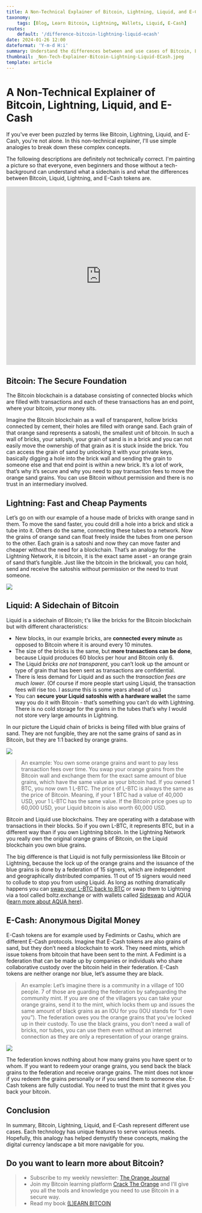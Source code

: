 ```yaml
---
title: A Non-Technical Explainer of Bitcoin, Lightning, Liquid, and E-Cash
taxonomy:
    tags: [Blog, Learn Bitcoin, Lightning, Wallets, Liquid, E-Cash]
routes:
    default: '/difference-bitcoin-lightning-liquid-ecash'
date: 2024-01-26 12:00
dateformat: 'Y-m-d H:i'
summary: Understand the differences between and use cases of Bitcoin, Lightning, Liquid, and E-Cash in this non-technical explainer.
thumbnail: _Non-Tech-Explainer-Bitcoin-Lightning-Liquid-ECash.jpeg
template: article
---
```


# A Non-Technical Explainer of Bitcoin, Lightning, Liquid, and E-Cash

If you've ever been puzzled by terms like Bitcoin, Lightning, Liquid, and E-Cash, you're not alone. In this non-technical explainer, I'll use simple analogies to break down these complex concepts.

The following descriptions are definitely not technically correct. I'm painting a picture so that everyone, even beginners and those without a tech-background can understand what a sidechain is and what the differences between Bitcoin, Liquid, Lightning, and E-Cash tokens are. 

<iframe width="100%" height="473" src="https://www.youtube.com/embed/3E12dUnYh90?si=YcE28Z4JHSTUTkfH" title="YouTube video player" frameborder="0" allow="accelerometer; autoplay; clipboard-write; encrypted-media; gyroscope; picture-in-picture; web-share" allowfullscreen></iframe>

## Bitcoin: The Secure Foundation
The Bitcoin blockchain is a database consisting of connected blocks which are filled with transactions and each of these transactions has an end point, where your bitcoin, your money sits. 

Imagine the Bitcoin blockchain as a wall of transparent, hollow bricks connected by cement, their holes are filled with orange sand. Each grain of that orange sand represents a satoshi, the smallest unit of bitcoin. In such a wall of bricks, your satoshi, your grain of sand is in a brick and you can not easily move the ownership of that grain as it is stuck inside the brick. You can access the grain of sand by unlocking it with your private keys, basically digging a hole into the brick wall and sending the grain to someone else and that end point is within a new brick. It’s a lot of work, that’s why it’s secure and why you need to pay transaction fees to move the orange sand grains. You can use Bitcoin without permission and there is no trust in an intermediary involved.

## Lightning: Fast and Cheap Payments
Let’s go on with our example of a house made of bricks with orange sand in them. To move the sand faster, you could drill a hole into a brick and stick a tube into it. Others do the same, connecting these tubes to a network. Now the grains of orange sand can float freely inside the tubes from one person to the other. Each grain is a satoshi and now they can move faster and cheaper without the need for a blockchain. That’s an analogy for the Lightning Network, it is bitcoin, it is the exact same asset - an orange grain of sand that’s fungible. Just like the bitcoin in the brickwall, you can hold, send and receive the satoshis without permission or the need to trust someone.

![](_lightning.png)

## Liquid: A Sidechain of Bitcoin
Liquid is a sidechain of Bitcoin; t's like the bricks for the Bitcoin blockchain but with different characteristics: 

* New blocks, in our example bricks, are **connected every minute** as opposed to Bitcoin where it is around every 10 minutes. 
* The size of the bricks is the same, but **more transactions can be done**, because Liquid produces 60 blocks per hour and Bitcoin only 6. 
* The Liquid *bricks are not transparent*, you can’t look up the amount or type of grain that has been sent as transactions are confidential. 
* There is less demand for Liquid and as such the *transaction fees are much lower*. (Of course if more people start using Liquid, the transaction fees will rise too. I assume this is some years ahead of us.)
* You can **secure your Liquid satoshis with a hardware wallet** the same way you do it with Bitcoin - that’s something you can’t do with Lightning. There is no cold storage for the grains in the tubes that’s why I would not store very large amounts in Lightning.

In our picture the Liquid chain of bricks is being filled with blue grains of sand. They are not fungible, they are not the same grains of sand as in Bitcoin, but they are 1:1 backed by orange grains. 

![](_liquid.png)

> An example: You own some orange grains and want to pay less transaction fees over time. You swap your orange grains from the Bitcoin wall and exchange them for the exact same amount of blue grains, which have the same value as your bitcoin had. If you owned 1 BTC, you now own 1 L-BTC. The price of L-BTC is always the same as the price of Bitcoin. Meaning, if your 1 BTC had a value of 40,000 USD, your 1 L-BTC has the same value. If the Bitcoin price goes up to 60,000 USD, your Liquid bitcoin is also worth 60,000 USD.

Bitcoin and Liquid use blockchains. They are operating with a database with transactions in their blocks. So if you own L-BTC, it represents BTC, but in a different way than if you own Lightning bitcoin. In the Lightning Network you really own the original orange grains of Bitcoin, on the Liquid blockchain you own blue grains. 

The big difference is that Liquid is not fully permissionless like Bitcoin or Lightning, because the lock up of the orange grains and the issuance of the blue grains is done by a federation of 15 signers, which are independent and geographically distributed companies. 11 out of 15 signers would need to collude to stop you from using Liquid. As long as nothing dramatically happens you can [swap your L-BTC back to BTC](/liquid-bitcoin-sideswap-boltz) or swap them to Lightning via a tool called boltz.exchange or with wallets called [Sideswap](/liquid-bitcoin-sideswap-boltz) and AQUA ([learn more about AQUA here](https://youtu.be/kzBawGXwxZ8)).

## E-Cash: Anonymous Digital Money
E-Cash tokens are for example used by Fedimints or Cashu, which are different E-Cash protocols. Imagine that E-Cash tokens are also grains of sand, but they don’t need a blockchain to work. They need mints, which issue tokens from bitcoin that have been sent to the mint. A Fedimint is a federation that can be made up by companies or individuals who share collaborative custody over the bitcoin held in their federation. E-Cash tokens are neither orange nor blue, let’s assume they are black.

> An example: Let’s imagine there is a community in a village of 100 people. 7 of those are guarding the federation by safeguarding the community mint. If you are one of the villagers you can take your orange grains, send it to the mint, which locks them up and issues the same amount of black grains as an IOU for you (IOU stands for “I owe you”). The federation owes you the orange grains that you’ve locked up in their custody. To use the black grains, you don’t need a wall of bricks, nor tubes, you can use them even without an internet connection as they are only a representation of your orange grains. 

![](_e-cash.png)

The federation knows nothing about how many grains you have spent or to whom. If you want to redeem your orange grains, you send back the black grains to the federation and receive orange grains. The mint does not know if you redeem the grains personally or if you send them to someone else. E-Cash tokens are fully custodial. You need to trust the mint that it gives you back your bitcoin.

## Conclusion
In summary, Bitcoin, Lightning, Liquid, and E-Cash represent different use cases. Each technology has unique features to serve various needs. Hopefully, this analogy has helped demystify these concepts, making the digital currency landscape a bit more navigable for you.

## Do you want to learn more about Bitcoin? 

> * Subscribe to my weekly newsletter: [The Orange Journal](https://anita.link/news)
> * Join my Bitcoin learning platform [Crack The Orange](https://cracktheorange.com) and I'll give you all the tools and knowledge you need to use Bitcoin in a secure way.
> * Read my book [(L)EARN BITCOIN](https://learnbitcoin.link/)
